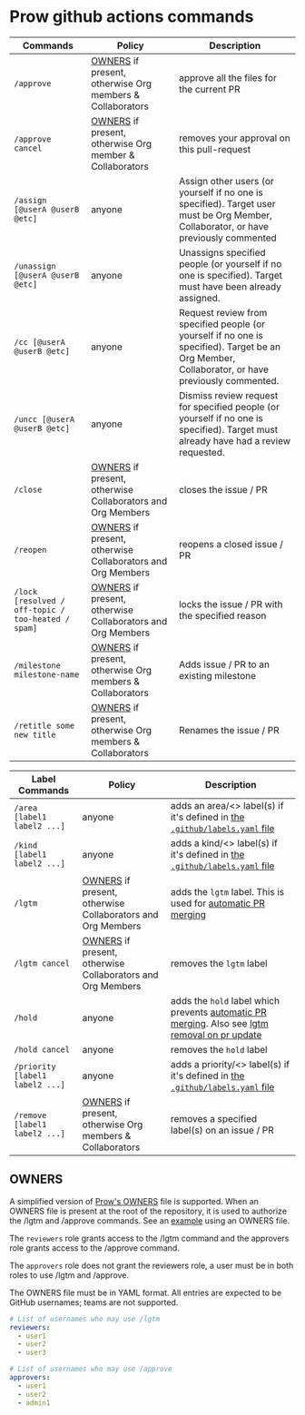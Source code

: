 # Prow github actions commands

 Commands                                           | Policy                                                                | Description                                                                                                                                     
----------------------------------------------------|-----------------------------------------------------------------------|-------------------------------------------------------------------------------------------------------------------------------------------------
 `/approve`                                         | [OWNERS](#owners) if present, otherwise Org members & Collaborators   | approve all the files for the current PR                                                                                                        
 `/approve cancel`                                  | [OWNERS](#owners) if present, otherwise Org member & Collaborators    | removes your approval on this pull-request                                                                                                      
 `/assign [@userA @userB @etc]`                     | anyone                                                                | Assign other users (or yourself if no one is specified). Target user must be Org Member, Collaborator, or have previously commented             
 `/unassign [@userA @userB @etc]`                   | anyone                                                                | Unassigns specified people (or yourself if no one is specified). Target must have been already assigned.                                        
 `/cc [@userA @userB @etc]`                         | anyone                                                                | Request review from specified people (or yourself if no one is specified). Target be an Org Member, Collaborator, or have previously commented. 
 `/uncc [@userA @userB @etc]`                       | anyone                                                                | Dismiss review request for specified people (or yourself if no one is specified). Target must already have had a review requested.              
 `/close`                                           | [OWNERS](#owners) if present, otherwise Collaborators and Org Members | closes the issue / PR                                                                                                                           
 `/reopen`                                          | [OWNERS](#owners) if present, otherwise Collaborators and Org Members | reopens a closed issue / PR                                                                                                                     
 `/lock [resolved / off-topic / too-heated / spam]` | [OWNERS](#owners) if present, otherwise Collaborators and Org Members | locks the issue / PR with the specified reason                                                                                                  
 `/milestone milestone-name`                        | [OWNERS](#owners) if present, otherwise Org members & Collaborators   | Adds issue / PR to an existing milestone                                                                                                        
 `/retitle some new title`                          | [OWNERS](#owners) if present, otherwise Org members & Collaborators   | Renames the issue / PR                                                                                                                          

 Label Commands                  | Policy                                                                | Description                                                                                                                             
---------------------------------|-----------------------------------------------------------------------|-----------------------------------------------------------------------------------------------------------------------------------------
 `/area [label1 label2 ...]`     | anyone                                                                | adds an area/<> label(s) if it's defined in [the `.github/labels.yaml` file](./labeling.md)                                             
 `/kind [label1 label2 ...]`     | anyone                                                                | adds a kind/<> label(s) if it's defined in [the `.github/labels.yaml` file](./labeling.md)                                              
 `/lgtm`                         | [OWNERS](#owners) if present, otherwise Collaborators and Org Members | adds the `lgtm` label. This is used for [automatic PR merging]()                                                                        
 `/lgtm cancel`                  | [OWNERS](#owners) if present, otherwise Collaborators and Org Members | removes the `lgtm` label                                                                                                                
 `/hold`                         | anyone                                                                | adds the `hold` label which prevents [automatic PR merging](./automatic-merging.md). Also see [lgtm removal on pr update](./pr-jobs.md) 
 `/hold cancel`                  | anyone                                                                | removes the `hold` label                                                                                                                
 `/priority [label1 label2 ...]` | anyone                                                                | adds a priority/<> label(s) if it's defined in [the `.github/labels.yaml` file](./automatic-merging.md)                                 
 `/remove [label1 label2 ...]`   | [OWNERS](#owners) if present, otherwise Org members & Collaborators   | removes a specified label(s) on an issue / PR                                                                                           

## OWNERS

A simplified version of [Prow's OWNERS](https://go.k8s.io/owners) file is supported. When an OWNERS file is present at
the root of the repository, it is used to authorize the /lgtm and /approve commands. See an [example][owners-example]
using an OWNERS file.

The `reviewers` role grants access to the /lgtm command and the approvers role grants access to the /approve command.

The `approvers` role does not grant the reviewers role, a user must be in both roles to use /lgtm and /approve.

The OWNERS file must be in YAML format. All entries are expected to be GitHub usernames; teams are not supported.

```yaml
# List of usernames who may use /lgtm
reviewers:
  - user1
  - user2
  - user3

# List of usernames who may use /approve
approvers:
  - user1
  - user2
  - admin1
```

[owners-example]: ./examples.md#review-and-approve-pull-requests
